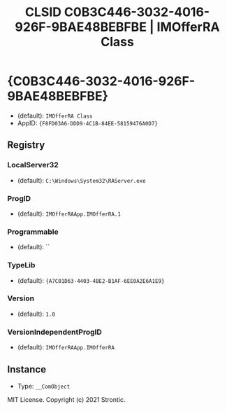 ﻿---
title: "CLSID C0B3C446-3032-4016-926F-9BAE48BEBFBE | IMOfferRA Class"
excerpt: What is COM-Object CLSID C0B3C446-3032-4016-926F-9BAE48BEBFBE?
---

# {C0B3C446-3032-4016-926F-9BAE48BEBFBE}

* (default): `IMOfferRA Class`
* AppID: `{F8FD03A6-DDD9-4C1B-84EE-58159476A0D7}`

## Registry


### LocalServer32

* (default): `C:\Windows\System32\RAServer.exe`

### ProgID

* (default): `IMOfferRAApp.IMOfferRA.1`

### Programmable

* (default): ``

### TypeLib

* (default): `{A7C01D63-4403-4BE2-B1AF-6EE0A2E6A1E9}`

### Version

* (default): `1.0`

### VersionIndependentProgID

* (default): `IMOfferRAApp.IMOfferRA`

## Instance

* Type: `__ComObject`

MIT License. Copyright (c) 2021 Strontic.


